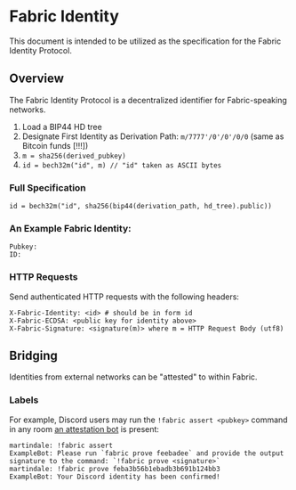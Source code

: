 # Fabric Identity
This document is intended to be utilized as the specification for the Fabric Identity Protocol.

## Overview
The Fabric Identity Protocol is a decentralized identifier for Fabric-speaking networks.

1. Load a BIP44 HD tree
2. Designate First Identity as Derivation Path: `m/7777'/0'/0'/0/0` (same as Bitcoin funds [!!!])
3. `m = sha256(derived_pubkey)`
4. `id = bech32m("id", m) // "id" taken as ASCII bytes`

### Full Specification
`id = bech32m("id", sha256(bip44(derivation_path, hd_tree).public))`

### An Example Fabric Identity:
```
Pubkey:
ID: 
```

### HTTP Requests
Send authenticated HTTP requests with the following headers:

```
X-Fabric-Identity: <id> # should be in form id
X-Fabric-ECDSA: <public key for identity above>
X-Fabric-Signature: <signature(m)> where m = HTTP Request Body (utf8)
```

## Bridging
Identities from external networks can be "attested" to within Fabric.

### Labels
For example, Discord users may run the `!fabric assert <pubkey>` command in any room [an attestation bot][attestation-bot] is present:

```
martindale: !fabric assert 
ExampleBot: Please run `fabric prove feebadee` and provide the output signature to the command: `!fabric prove <signature>`
martindale: !fabric prove feba3b56b1ebadb3b691b124bb3
ExampleBot: Your Discord identity has been confirmed!
```

[attestation-bot]: https://github.com/FabricLabs/fabric-discord

